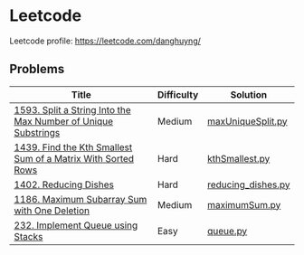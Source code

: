 # Leetcode
Leetcode profile: https://leetcode.com/danghuyng/

## Problems
|     Title     |   Difficulty  |    Solution   |
|---------------|---------------|---------------|
|[1593. Split a String Into the Max Number of Unique Substrings](https://leetcode.com/problems/split-a-string-into-the-max-number-of-unique-substrings/)|Medium|[maxUniqueSplit.py](https://github.com/danghuybk/Data-structure-and-Algorithm/blob/main/Leetcode/1593.%20Split%20a%20String%20Into%20the%20Max%20Number%20of%20Unique%20Substrings/maxUniqueSplit.py)|
|[1439. Find the Kth Smallest Sum of a Matrix With Sorted Rows](https://leetcode.com/problems/find-the-kth-smallest-sum-of-a-matrix-with-sorted-rows/)|Hard|[kthSmallest.py](https://github.com/danghuybk/Data-structure-and-Algorithm/blob/6d7319964c4161c6f0d96220f624c3fd968d61ef/Leetcode/1402.%20Reducing%20Dishes/reducing_dishes.py)|
|[1402. Reducing Dishes](https://leetcode.com/problems/reducing-dishes/)|Hard|[reducing_dishes.py](https://github.com/danghuybk/Data-structure-and-Algorithm/blob/main/Leetcode/1402.%20Reducing%20Dishes/reducing_dishes.py)|
|[1186. Maximum Subarray Sum with One Deletion](https://leetcode.com/problems/maximum-subarray-sum-with-one-deletion/)|Medium|[maximumSum.py](https://github.com/danghuybk/Data-structure-and-Algorithm/blob/main/Leetcode/1186.%20Maximum%20Subarray%20Sum%20with%20One%20Deletion/maximumSum.py)|
|[232. Implement Queue using Stacks](https://leetcode.com/problems/implement-queue-using-stacks/)|Easy|[queue.py](https://github.com/danghuybk/Data-structure-and-Algorithm/blob/main/Leetcode/232.%20Implement%20Queue%20using%20Stacks/queue.py)|
